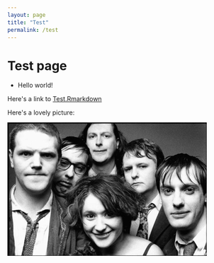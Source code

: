 ```yaml
---
layout: page
title: "Test"
permalink: /test
---
```


# Test page

* Hello world!

Here's a link to [Test.Rmarkdown](Test.Rmarkdown.html)

Here's a lovely picture:

![Cardiacs](images/cardiacs.png)
